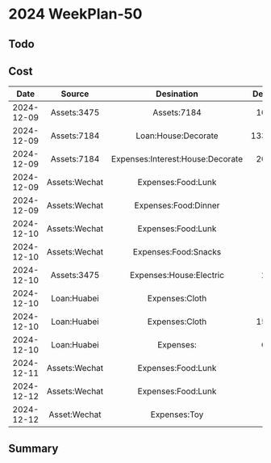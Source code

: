 # 2024 WeekPlan-50

## Todo

## Cost

|    Date    |    Source     |            Desination            | Decimal | Remark |
| :--------: | :-----------: | :------------------------------: | ------: | ------ |
| 2024-12-09 |  Assets:3475  |           Assets:7184            |  1034.3 |        |
| 2024-12-09 |  Assets:7184  |       Loan:House:Decorate        | 1338.14 |        |
| 2024-12-09 |  Assets:7184  | Expenses:Interest:House:Decorate |  200.72 |        |
| 2024-12-09 | Assets:Wechat |        Expenses:Food:Lunk        |    12.0 |        |
| 2024-12-09 | Assets:Wechat |       Expenses:Food:Dinner       |    46.0 |        |
| 2024-12-10 | Assets:Wechat |        Expenses:Food:Lunk        |    12.0 |        |
| 2024-12-10 | Assets:Wechat |       Expenses:Food:Snacks       |     3.9 |        |
| 2024-12-10 |  Assets:3475  |     Expenses:House:Electric      |   29.91 |        |
| 2024-12-10 |  Loan:Huabei  |          Expenses:Cloth          |    51.5 |        |
| 2024-12-10 |  Loan:Huabei  |          Expenses:Cloth          |  153.64 |        |
| 2024-12-10 |  Loan:Huabei  |            Expenses:             |   61.66 |        |
| 2024-12-11 | Assets:Wechat |        Expenses:Food:Lunk        |    12.0 |        |
| 2024-12-12 | Assets:Wechat |        Expenses:Food:Lunk        |    12.0 |        |
| 2024-12-12 | Asset:Wechat  |           Expenses:Toy           |    28.0 |        |

## Summary

